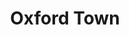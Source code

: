---
layout: default
title: Oxford Town
event: James Meredith Enrollment into University
artist: Bob Dylan
genre: Folk
writer: Bob Dylan
producer: Bob Dylan
album:
label: Columbia Records
country: USA
language: English
released: 1963
soundcloud: https://w.soundcloud.com/player/?url=https%3A//api.soundcloud.com/tracks/1100730625&color=%23fffad2&auto_play=false&hide_related=false&show_comments=true&show_user=true&show_reposts=false&show_teaser=true&visual=true
soundcloud-source: https://soundcloud.com/bobdylan/oxford-town-9
soundcloud-artist: https://soundcloud.com/bobdylan
description: Lorem ipsum dolor sit amet, consectetur adipiscing elit, sed do eiusmod tempor incididunt ut labore et dolore magna aliqua. Semper quis lectus nulla at volutpat diam ut venenatis tellusLorem ipsum dolor sit amet, consectetur adipiscing elit, sed do eiusmod tempor incididunt ut labore et dolore magna aliqua. Semper quis lectus nulla at volutpat diam ut venenatis tellus
award1:
award2:
award3:
versions:

coverart: media/images/cover-art/oxford_coverart.jpg
coverart2: media/images/cover-art/oxfordtown_vinyl.jpg
#object relating to song and metadata
image: /media/images/broadside_issue_14.jpg
image-description: Broadside Magazine, issue 14
#end of object metadata
---